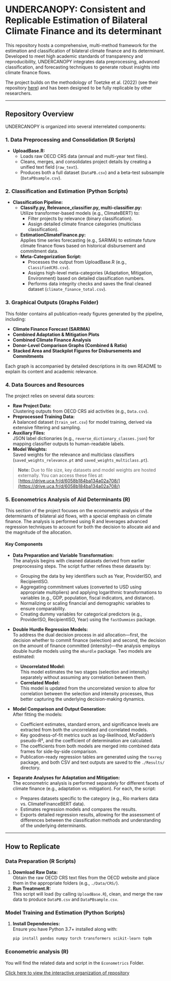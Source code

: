 # UNDERCANOPY: Consistent and Replicable Estimation of Bilateral Climate Finance and its determinant

This repository hosts a comprehensive, multi-method framework for the estimation and classification of bilateral climate finance and its determinant. Developed to meet high academic standards of transparency and reproducibility, UNDERCANOPY integrates data preprocessing, advanced classification, and forecasting techniques to generate robust insights into climate finance flows.

The project builds on the methodology of Toetzke et al. (2022) (see their repository [here](https://github.com/MalteToetzke/consistent-and-replicable-estimation-of-bilateral-climate-finance/tree/main)) and has been designed to be fully replicable by other researchers.

---

## Repository Overview

UNDERCANOPY is organized into several interrelated components:

### 1. Data Preprocessing and Consolidation (R Scripts)
- **UploadBase.R:**  
  - Loads raw OECD CRS data (annual and multi-year text files).
  - Cleans, merges, and consolidates project details by creating a unified text field (`raw_text`).
  - Produces both a full dataset (`DataPB.csv`) and a beta-test subsample (`DataPBsample.csv`).

### 2. Classification and Estimation (Python Scripts)
- **Classification Pipeline:**  
  - **Classify.py, Relevance_classifier.py, multi-classifier.py:**  
    Utilize transformer-based models (e.g., ClimateBERT) to:
      - Filter projects by relevance (binary classification).
      - Assign detailed climate finance categories (multiclass classification).
  - **EstimationClimateFinance.py:**  
    Applies time series forecasting (e.g., SARIMA) to estimate future climate finance flows based on historical disbursement and commitment data.
  - **Meta-Categorization Script:**  
    - Processes the output from UploadBase.R (e.g., `ClassifiedCRS.csv`).
    - Assigns high-level meta-categories (Adaptation, Mitigation, Environment) based on detailed classification numbers.
    - Performs data integrity checks and saves the final cleaned dataset (`climate_finance_total.csv`).

### 3. Graphical Outputs (Graphs Folder)
This folder contains all publication-ready figures generated by the pipeline, including:
- **Climate Finance Forecast (SARIMA)**
- **Combined Adaptation & Mitigation Plots**
- **Combined Climate Finance Analysis**
- **Donor-Level Comparison Graphs (Combined & Ratio)**
- **Stacked Area and Stackplot Figures for Disbursements and Commitments**

Each graph is accompanied by detailed descriptions in its own README to explain its content and academic relevance.

### 4. Data Sources and Resources
The project relies on several data sources:
- **Raw Project Data:**  
  Clustering outputs from OECD CRS aid activities (e.g., `Data.csv`).
- **Preprocessed Training Data:**  
  A balanced dataset (`train_set.csv`) for model training, derived via extensive filtering and sampling.
- **Auxiliary Files:**  
  JSON label dictionaries (e.g., `reverse_dictionary_classes.json`) for mapping classifier outputs to human-readable labels.
- **Model Weights:**  
  Saved weights for the relevance and multiclass classifiers (`saved_weights_relevance.pt` and `saved_weights_multiclass.pt`).

> **Note:** Due to file size, key datasets and model weights are hosted externally. You can access these files at:  
> [https://drive.uca.fr/d/6058b184ba134a02a708/](https://drive.uca.fr/d/6058b184ba134a02a708/)

### 5. Econometrics Analysis of Aid Determinants (R)

This section of the project focuses on the econometric analysis of the determinants of bilateral aid flows, with a special emphasis on climate finance. The analysis is performed using R and leverages advanced regression techniques to account for both the decision to allocate aid and the magnitude of the allocation.

#### Key Components

- **Data Preparation and Variable Transformation:**  
  The analysis begins with cleaned datasets derived from earlier preprocessing steps. The script further refines these datasets by:
  - Grouping the data by key identifiers such as Year, ProviderISO, and RecipientISO.
  - Aggregating commitment values (converted to USD using appropriate multipliers) and applying logarithmic transformations to variables (e.g., GDP, population, fiscal indicators, and distance).
  - Normalizing or scaling financial and demographic variables to ensure comparability.
  - Creating dummy variables for categorical predictors (e.g., ProviderISO, RecipientISO, Year) using the `fastDummies` package.

- **Double Hurdle Regression Models:**  
  To address the dual decision process in aid allocation—first, the decision whether to commit finance (selection) and second, the decision on the amount of finance committed (intensity)—the analysis employs double hurdle models using the `mhurdle` package. Two models are estimated:
  - **Uncorrelated Model:**  
    This model estimates the two stages (selection and intensity) separately without assuming any correlation between them.
  - **Correlated Model:**  
    This model is updated from the uncorrelated version to allow for correlation between the selection and intensity processes, thus better capturing the underlying decision-making dynamics.

- **Model Comparison and Output Generation:**  
  After fitting the models:
  - Coefficient estimates, standard errors, and significance levels are extracted from both the uncorrelated and correlated models.
  - Key goodness-of-fit metrics such as log-likelihood, McFadden’s pseudo-R², and the coefficient of determination are calculated.
  - The coefficients from both models are merged into combined data frames for side-by-side comparison.
  - Publication-ready regression tables are generated using the `texreg` package, and both CSV and text outputs are saved to the `./Results/` directory.

- **Separate Analyses for Adaptation and Mitigation:**  
  The econometric analysis is performed separately for different facets of climate finance (e.g., adaptation vs. mitigation). For each, the script:
  - Prepares datasets specific to the category (e.g., Rio markers data vs. ClimateFinanceBERT data).
  - Estimates regression models and compares the results.
  - Exports detailed regression results, allowing for the assessment of differences between the classification methods and understanding of the underlying determinants.
---

## How to Replicate

### Data Preparation (R Scripts)
1. **Download Raw Data:**  
   Obtain the raw OECD CRS text files from the OECD website and place them in the appropriate folders (e.g., `./Data/CRS/`).
2. **Run Treatment.R:**  
   This script will load (by calling `UploadBase.R`), clean, and merge the raw data to produce `DataPB.csv` and `DataPBsample.csv`.

### Model Training and Estimation (Python Scripts)
1. **Install Dependencies:**  
   Ensure you have Python 3.7+ installed along with:
   ```bash
   pip install pandas numpy torch transformers scikit-learn tqdm

### Econometric analysis (R) 

You will find the related data and script in the `Econometrics` Folder.

[Click here to view the interactive organization of repository](https://PierreBeaucoral.github.io/UNDERCANOPY/output.html)
